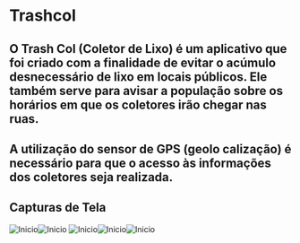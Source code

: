 # Trashcol

## O Trash Col (Coletor de Lixo) é um aplicativo que foi criado com a finalidade de evitar o acúmulo desnecessário de lixo em locais públicos. Ele também serve para avisar a população sobre os horários em que os coletores irão chegar nas ruas.
## A utilização do sensor de GPS (geolo calização) é necessário para que o acesso às informações dos coletores seja realizada.

## Capturas de Tela


![Inicio](prints/1_.jpeg)![Inicio](prints/1__.jpeg)
![Inicio](prints/2_.jpeg)![Inicio](prints/3_.jpeg)![Inicio](prints/4_.jpeg)


